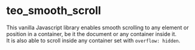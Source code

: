 # teo_smooth_scroll

This vanilla Javascript library enables smooth scrolling to any element or position in a container, be it the document or any container inside it.<br>It is also able to scroll inside any container set with `overflow: hidden`. 